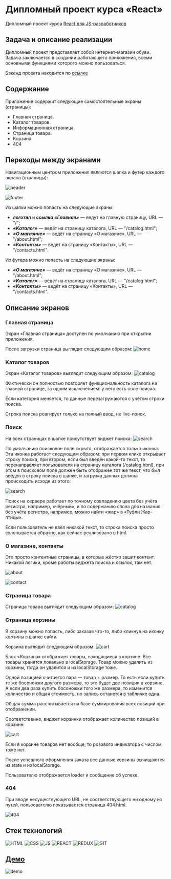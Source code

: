 # Дипломный проект курса «React»

Дипломный проект курса [React для JS-разработчиков](https://netology.ru/programs/react)

## **Задача и описание реализации**

Дипломный проект представляет собой интернет-магазин обуви. Задача заключается в создании работающего приложения, всеми основными функциями которого можно пользоваться.

Бэкенд проекта находится по [ссылке](https://github.com/alekseeva-t-v/ra16-diploma-backend)

## **Содержание**

Приложение содержит следующие самостоятельные экраны (страницы):

* Главная страница.
* Каталог товаров.
* Информационная страница.
* Страница товара.
* Корзина.
* 404

## **Переходы между экранами**

Навигационным центром приложения являются шапка и футер каждого экрана (страницы):

![header](./public/images/header.jpg)

![footer](./public/images/footer.jpg)

Из шапки можно попасть на следующие экраны:

* ***логотип*** и ***ссылка «Главная»*** — ведут на главную страницу, URL — "/";
* ***«Kаталог»*** — ведёт на страницу каталога, URL — "/catalog.html";
* ***«О магазине»*** — ведёт на страницу «О магазине», URL — "/about.html";
* ***«Контакты»*** — ведёт на страницу «Контакты», URL — "/contacts.html".

Из футера можно попасть на следующие экраны:

* ***«О магазине»*** — ведёт на страницу «О магазине», URL — "/about.html";
* ***«Kаталог»*** — ведёт на страницу каталога, URL — "/catalog.html";
* ***«Контакты»*** — ведёт на страницу «Контакты», URL — "/contacts.html".

## **Описание экранов**

### **Главная страница**

Экран «Главная страница» доступен по умолчанию при открытии приложения.

После загрузки страница выглядит следующим образом:
![home](./public/images/home.png)

### **Каталог товаров**
Экран «Каталог товаров» выглядит следующим образом:
![catalog](./public/images/catalog.png)

Фактически он полностью повторяет функциональность каталога на главной странице, за одним исключением: у него есть поле поиска.

Если категория меняется, то данные перезагружаются с учётом строки поиска.

Строка поиска реагирует только на полный ввод, не live-поиск.

### **Поиск**
На всех страницах в шапке присутствует виджет поиска:
![search](./public/images/search-comments.png)

По умолчанию поисковое поле скрыто, отображается только иконка.
Эта иконка работает следующим образом: при первом клике открывает строку поиска, при втором, если был введён какой-то текст, то перенаправляет пользователя на страницу каталога (/catalog.html), при этом в поисковом поле должен быть отображён тот же текст, что был ввёден в строку поиска в шапке, и загрузка данных должна происходить исходя из этого:

![search](./public/images/search-catalog-comments.png)

Поиск на сервере работает по точному совпадению цвета без учёта регистра, например, «чёрный», и по содержанию слова для названия без учёта регистра, например, можно найти «жар» в «Туфли Жар-птицы».

Если пользователь не ввёл никакой текст, то строка поиска просто схлопывается обратно, как сейчас реализовано в html.

### **О магазине, контакты**
Это просто контентные страницы, в которые жёстко зашит контент. Никакой логики, кроме работы виджета поиска и ссылок, там нет.

![about](./public/images/about.jpg)

![contact](./public/images/contact.jpg)

### **Страница товара**
Страница товара выглядит следующим образом:
![catalog](./public/images/catalog-item.png)

### **Страница корзины**
В корзину можно попасть, либо заказав что-то, либо кликнув на иконку корзины в шапке сайта.

Корзина выглядит следующим образом:
![cart](./public/images/cart.jpg)

Блок «Корзина» отображает товары, находящиеся в корзине. Все товары хранятся локально в localStorage. Товар можно удалить из корзины, тогда он удалится и из localStorage тоже.

Одной позицией считается пара — товар + размер. То есть если купить те же босоножки другого размера, то это будет две позиции в корзине. А если два раза купить босоножки того же размера, то изменится количество и общая стоимость, но запись останется в табличке одна.

Общая сумма рассчитывается на базе суммирования всех позиций при отображении.

Соответственно, виджет корзинки отображает количество позиций в корзине:

![cart](./public/images/cart-icon.jpg)

Если в корзине товаров нет вообще, то розового индикатора с числом тоже нет.

После успешного оформления заказа все данные корзины вычищаются из state и из localStorage.

Пользователю отображается loader и сообщение об успехе.

### **404**
При вводе несуществующего URL, не соответствующего ни одному из путей, пользователю показывается страница 404.html.

![404](./public/images/404.jpg)

## **Стек технологий**

![HTML](./public/images/html.svg)
![CSS](./public/images/css.svg)
![JS](./public/images/js.svg)
![REACT](./public/images/react.svg)
![REDUX](./public/images/redux.svg)
![GIT](./public/images/git.svg)

## [**Демо**](https://ra16-diploma.vercel.app/)
![demo](./public/images/demo.jpg)
